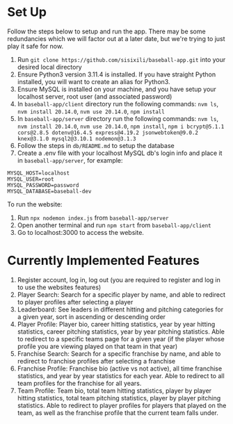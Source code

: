 # Set Up

Follow the steps below to setup and run the app. 
There may be some redundancies which we will factor out at a later date, but we're trying to just play it safe for now. 

1. Run `git clone https://github.com/sisixili/baseball-app.git` into your desired local directory
2. Ensure Python3 version 3.11.4 is installed. If you have straight Python installed, you will want to create an alias for Python3.
3. Ensure MySQL is installed on your machine, and you have setup your localhost server, root user (and associated password)
4. In `baseball-app/client` directory run the following commands: `nvm ls`, `nvm install 20.14.0`, `nvm use 20.14.0`, `npm install`
5. In `baseball-app/server` directory run the following commands: `nvm ls`, `nvm install 20.14.0`, `nvm use 20.14.0`, `npm install`, `npm i bcrypt@5.1.1 cors@2.8.5 dotenv@16.4.5 express@4.19.2 jsonwebtoken@9.0.2 knex@3.1.0 mysql2@3.10.1 nodemon@3.1.3` 
6. Follow the steps in `db/README.md` to setup the database
7. Create a .env file with your localhost MySQL db's login info and place it in `baseball-app/server`, for example:
```
MYSQL_HOST=localhost
MYSQL_USER=root
MYSQL_PASSWORD=password
MYSQL_DATABASE=baseball-dev
```
To run the website:
1. Run `npx nodemon index.js` from `baseball-app/server`
2. Open another terminal and run `npm start` from `baseball-app/client`
3. Go to localhost:3000 to access the website.


# Currently Implemented Features

1. Register account, log in, log out (you are required to register and log in to use the websites features)
2. Player Search: Search for a specific player by name, and able to redirect to player profiles after selecting a player
3. Leaderboard: See leaders in different hitting and pitching categories for a given year, sort in ascending or descending order
4. Player Profile: Player bio, career hitting statistics, year by year hitting statistics, career pitching statistics, year by year pitching statistics. Able to redirect to a specific teams page for a given year (if the player whose profile you are viewing played on that team in that year)
5. Franchise Search: Search for a specific franchise by name, and able to redirect to franchise profiles after selecting a franchise
6. Franchise Profile: Franchise bio (active vs not active), all time franchise statistics, and year by year statistics for each year. Able to redirect to all team profiles for the franchise for all years. 
7. Team Profile: Team bio, total team hitting statistics, player by player hitting statistics, total team pitching statistics, player by player pitching statistics. Able to redirect to player profiles for players that played on the team, as well as the franchise profile that the current team falls under.
